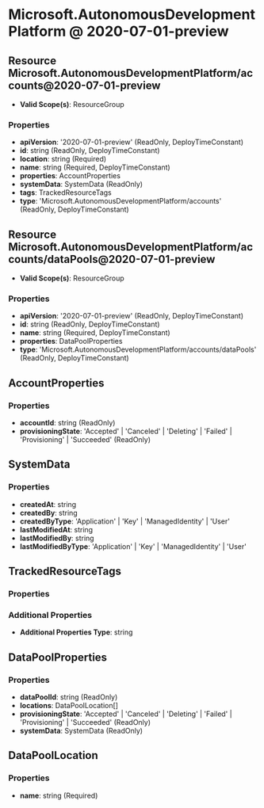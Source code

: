# Microsoft.AutonomousDevelopmentPlatform @ 2020-07-01-preview

## Resource Microsoft.AutonomousDevelopmentPlatform/accounts@2020-07-01-preview
* **Valid Scope(s)**: ResourceGroup
### Properties
* **apiVersion**: '2020-07-01-preview' (ReadOnly, DeployTimeConstant)
* **id**: string (ReadOnly, DeployTimeConstant)
* **location**: string (Required)
* **name**: string (Required, DeployTimeConstant)
* **properties**: AccountProperties
* **systemData**: SystemData (ReadOnly)
* **tags**: TrackedResourceTags
* **type**: 'Microsoft.AutonomousDevelopmentPlatform/accounts' (ReadOnly, DeployTimeConstant)

## Resource Microsoft.AutonomousDevelopmentPlatform/accounts/dataPools@2020-07-01-preview
* **Valid Scope(s)**: ResourceGroup
### Properties
* **apiVersion**: '2020-07-01-preview' (ReadOnly, DeployTimeConstant)
* **id**: string (ReadOnly, DeployTimeConstant)
* **name**: string (Required, DeployTimeConstant)
* **properties**: DataPoolProperties
* **type**: 'Microsoft.AutonomousDevelopmentPlatform/accounts/dataPools' (ReadOnly, DeployTimeConstant)

## AccountProperties
### Properties
* **accountId**: string (ReadOnly)
* **provisioningState**: 'Accepted' | 'Canceled' | 'Deleting' | 'Failed' | 'Provisioning' | 'Succeeded' (ReadOnly)

## SystemData
### Properties
* **createdAt**: string
* **createdBy**: string
* **createdByType**: 'Application' | 'Key' | 'ManagedIdentity' | 'User'
* **lastModifiedAt**: string
* **lastModifiedBy**: string
* **lastModifiedByType**: 'Application' | 'Key' | 'ManagedIdentity' | 'User'

## TrackedResourceTags
### Properties
### Additional Properties
* **Additional Properties Type**: string

## DataPoolProperties
### Properties
* **dataPoolId**: string (ReadOnly)
* **locations**: DataPoolLocation[]
* **provisioningState**: 'Accepted' | 'Canceled' | 'Deleting' | 'Failed' | 'Provisioning' | 'Succeeded' (ReadOnly)
* **systemData**: SystemData (ReadOnly)

## DataPoolLocation
### Properties
* **name**: string (Required)

